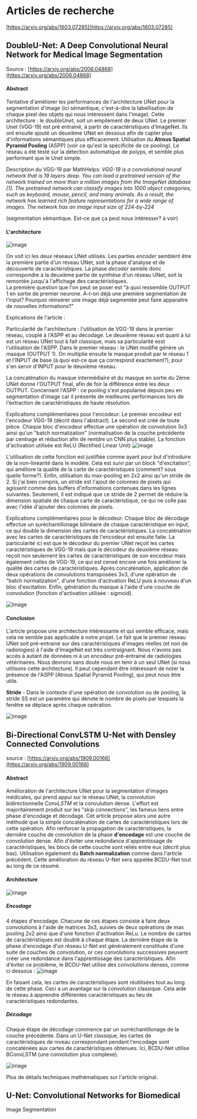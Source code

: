 # Articles de recherche

[https://arxiv.org/abs/1603.07285](https://arxiv.org/abs/1603.07285)

## DoubleU-Net: A Deep Convolutional Neural Network for Medical Image Segmentation

Source : [https://arxiv.org/abs/2006.04868](https://arxiv.org/abs/2006.04868)

#### Abstract
Tentative d'améliorer les performances de l'architecture UNet pour la segmentation d'image (ici sémantique, c'est-à-dire la labellisation de chaque pixel des objets qui nous intéressent dans l'image).
Cette architecture : le *doubleUnet*, soit un empilement de deux UNet.
Le premier Unet (VGG-19) est pré entrainé, à partir de caractéristiques d'ImageNet. Ils ont ensuite ajouté un deuxième UNet en dessous afin de capter plus d'informations sémantiques plus efficacement.
Utilisation du **Atrous Spatial Pyramid Pooling** (ASPP) (voir ce qu'est la spécificité de ce pooling).
Le réseau a été testé sur la détection automatique de polyps, et semble plus performant que le Unet simple.

Description du VGG-19 par MathHelps: *VGG-19 is a convolutional neural network that is 19 layers deep. You can load a pretrained version of the network trained on more than a million images from the ImageNet database [1]. The pretrained network can classify images into 1000 object categories, such as keyboard, mouse, pencil, and many animals. As a result, the network has learned rich feature representations for a wide range of images. The network has an image input size of 224-by-224*

(segmentation sémantique. Est-ce que ça peut nous intéresser? à voir)

#### L'architecture

![image](https://i.ibb.co/kQtcYkP/double-Unet.jpg "Architectrue")

On voit ici les deux réseaux UNet utilisés. Les parties *encoder* semblent être la première partie d'un réseau UNet, soit la phase d'analyse et de découverte de caractéristiques. La phase *decoder* semble donc correspondre à la deuxième partie de synthèse d'un réseau UNet, soit la remontée jusqu'à l'affichage des caractéristiques.  
La première question que l'on peut se poser est "à quoi ressemble OUTPUT 1 en sortie de premier neurone. A-t-on déjà une première segmentation de l'input? Pourquoi réinsérer une image déjà segmentée peut faire apparaitre de nouvelles informations?"

Explications de l'article :

Particularité de l'architecture : l'utilisation de VGG-19 dans le premier réseau, couplé à l'ASPP et au décodage.
Le deuxième réseau est quant à lui est un réseau UNet tout à fait classique, mais sa particularité esst l'utilisation de l'ASPP.
Dans le premier réseau : le UNet modifié génère un masque  (OUTPUT 1). On multiplie ensuite le masque produit par le réseau 1 et l'INPUT de base (à quoi est-ce que ça correspond exactement?), pour s'en servir d'INPUT pour le deuxième réseau.

La concaténation du masque intermédiaire et du masque en sortie du 2ème UNet donne l'OUTPUT final, afin de foir la différence entre les deux OUTPUT.
Concernant l'ASPP : ce pooling s'est popularisé depuis peu en segmentation d'image car il présente de meilleures performances lors de l'extraction de caractéristiques de haute résolution.

Explications complémentaires pour l'encodeur:
Le premier encodeur est l'encodeur VGG-19 (décrit dans l'abstract). Le second est créé de toute pièce. Chaque bloc d'encodeur effectue une opération de convolution 3x3 ainsi qu'un "batch normalization" (normalisation de la couche précédente par centrage et réduction afin de rentdre un CNN plus stable).
La fonction d'activation utilisée est ReLU (Rectified Linear Unit)
![image](https://miro.medium.com/max/357/1*oePAhrm74RNnNEolprmTaQ.png "Fonction d'activation ReLu")

L'utilisation de cette fonction est justifiée comme ayant pour but d'introduire de la non-linéarité dans le modèle.
Cela est suivi par un block "d'excitation", qui améliore la qualité de la carte de caractéristiques (comment? sous quelle forme?).
Enfin, utilisation du max-pooling en 2x2 ainsi qu'un stride de 2. Si j'ai bien compris, un stride est l'ajout de colonnes de pixels qui agissent comme des buffers d'informations contenues dans les lignes suivantes. Seulement, il est indiqué que ce stride de 2 permet de réduire la dimension spatiale de chaque carte de caractéristique, ce qui ne colle pas avec l'idée d'ajouter des colonnes de pixels.

Explications complémentaires pour le décodeur:
Chaque bloc de décodage effectue un suréchantillonage bilinéaire de chaque caractéristique en input, ce qui double la dimension des cartes de caractéristiques. 
La concaténation avec les cartes de caractéristiques de l'encodeur est ensuite faite.
La particularité ici est que le décodeur du premier UNet reçoit les cartes caractéristiques de VGG-19 mais que le décodeur du deuxième réseau reçoit non seulement les cartes de caractéristiques de son encodeur mais également celles de VGG-19, ce qui est censé encore une fois améliorer la qualité des cartes de caractéristiques. 
Après concaténation, application de deux opérations de convulutions transposées 3x3, d'une opération de "batch normalization", d'une fonction d'activation ReLU puis à nouveau d'un bloc d'excitation.
Enfin, génération du masque à l'aide d'une couche de convolution (fonction d'activation utilisée : sigmoid).

![image](https://miro.medium.com/max/3268/1*a04iKNbchayCAJ7-0QlesA.png "Sigmoid Function")


#### Conclusion

L'article propose une architecture intéressante et qui semble efficace, mais cela ne semble pas applicable à notre projet. Le fait que le premier réseau UNet soit pré-entrainé sur des caractéristiques d'images réelles (et non de radiologies) à l'aide d'imageNet est très contraignant. Nous n'avons pas accès à autant de données ni à un encodeur pré-entrainé de radiologies vétérinaires. 
Nous devrons sans doute nous en tenir à un seul UNet (si nous utilisons cette architecture). 
Il peut cependant être intéressant de noter la présence de l'ASPP (Atrous Spatial Pyramid Pooling), qui peut nous être utile.



**Stride** - Dans le contexte d'une opération de convolution ou de pooling, la stride SS est un paramètre qui dénote le nombre de pixels par lesquels la fenêtre se déplace après chaque opération.

![image](https://stanford.edu/~shervine/teaching/cs-230/illustrations/stride.png?36b5b2e02f7e02c3c4075a9d836c048cg "Stride")




## Bi-Directional ConvLSTM U-Net with Densley Connected Convolutions

source : [https://arxiv.org/abs/1909.00166](https://arxiv.org/abs/1909.00166)

#### Abstract

Amélioration de l'architecture UNet pour la segmentation d'images médicales, qui prend appui sur le réseau UNet, la convolution bidirectionnelle *ConvLSTM* et la convulution dense.
L'effort est majoritairement produit sur les "skip connections", les fameux liens entre phase d'encodage et décodage.
Cet article propose alors une autre méthode que la simple concaténation de cartes de caractéristiques lors de cette opération.
Afin renforcer la propagation de caractéristiques, la dernière couche de convolution de la phase **d'encodage** est une couche de convolution dense. Afin d'éviter une redondance d'apprentissage de caractéristiques, les blocs de cette couche sont reliés entre eux (décrit plus bas).
Utilisation également du **Batch normalization** comme dans l'article précédent.
Cette amélioration du réseau U-Net sera appelée BCDU-Net tout au long de ce résumé.

#### Architecture

![image](https://i.ibb.co/C9bG80w/BCDU-net.jpg "Architecture du BCDU-Net")

##### Encodage

4 étapes d'encodage. 
Chacune de ces étapes consiste à faire deux convolutions à l'aide de matrices 3x3, suivies de deux opérations de max pooling 2x2 ainsi que d'une fonction d'activation ReLu.
Le nombre de cartes de caractéristiques est doublé à chaque étape.
La dernière étape de la phase d'encodage d'un réseau U-Net est généralement constituée d'une suite de couches de convolution, or ces convolutions successives peuvent créer une redondance dans l'apprentissage des caractéristiques.
Afin d'éviter ce problème, le BCDU-Net utilise des convolutions denses, comme ci dessous :
![image](https://i.ibb.co/JxH1LmF/dense-layersot.jpg "dense layer")

En faisant cela, les cartes de caractéristiques sont réutilisées tout au long de cette phase. Ceci a un avantage sur la convolution classique.
Cela aide le réseau à apprendre différentes caractéristiques au lieu de caractéristiques redondantes.

##### Décodage

Chaque étape de décodage commence par un surréchantillonage de la couche précédente. Dans un U-Net classique, les cartes de caractéristiques de niveau correspondant pendant l'encodage sont concaténées aux cartes de caractéristiques obtenues.
Ici, BCDU-Net utilise BConvLSTM (une convolution plus complexe). 

![image](https://i.ibb.co/tz60wxm/Capture-d-cran-2020-12-04-175203.jpg "BConvLSTM")

Plus de détails techniques mathématiques sur l'article original.



## U-Net: Convolutional Networks for Biomedical
Image Segmentation
